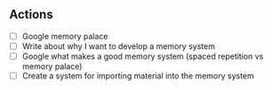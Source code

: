 ## Actions
- [ ] Google memory palace
- [ ] Write about why I want to develop a memory system
- [ ] Google what makes a good memory system (spaced repetition vs memory palace)
- [ ] Create a system for importing material into the memory system